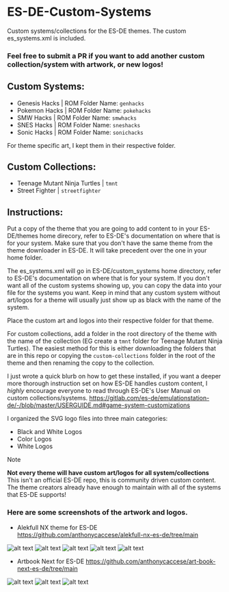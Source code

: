 # ES-DE-Custom-Systems
Custom systems/collections for the ES-DE themes. The custom es_systems.xml is included. 

### Feel free to submit a PR if you want to add another custom collection/system with artwork, or new logos!

## Custom Systems:

- Genesis Hacks | ROM Folder Name: `genhacks`
- Pokemon Hacks | ROM Folder Name: `pokehacks`
- SMW Hacks | ROM Folder Name: `smwhacks`
- SNES Hacks | ROM Folder Name: `sneshacks`
- Sonic Hacks | ROM Folder Name: `sonichacks`


For theme specific art, I kept them in their respective folder. 

## Custom Collections:

- Teenage Mutant Ninja Turtles | `tmnt`
- Street Fighter | `streetfighter`

## Instructions:

Put a copy of the theme that you are going to add content to in your ES-DE/themes home direcory, refer to ES-DE's documentation on where that is for your system. Make sure that you don't have the same theme from the theme downloader in ES-DE. It will take precedent over the one in your home folder. 

The es_systems.xml will go in ES-DE/custom_systems home directory, refer to ES-DE's documentation on where that is for your system. If you don't want all of the custom systems showing up, you can copy the data into your file for the systems you want. Keep in mind that any custom system without art/logos for a theme will usually just show up as black with the name of the system. 

Place the custom art and logos into their respective folder for that theme. 

For custom collections, add a folder in the root directory of the theme with the name of the collection (EG create a `tmnt` folder for Teenage Mutant Ninja Turtles). The easiest method for this is either downloading the folders that are in this repo or copying the `custom-collections` folder in the root of the theme and then renaming the copy to the collection. 


I just wrote a quick blurb on how to get these installed, if you want a deeper more thorough instruction set on how ES-DE handles custom content, I *highly* encourage everyone to read through ES-DE's User Manual on custom collections/systems.
https://gitlab.com/es-de/emulationstation-de/-/blob/master/USERGUIDE.md#game-system-customizations

I organized the SVG logo files into three main categories:

- Black and White Logos
- Color Logos
- White Logos

>[!NOTE]
>**Not every theme will have custom art/logos for all system/collections**
>This isn't an official ES-DE repo, this is community driven custom content. The theme creators already have enough to maintain with all of the systems that ES-DE supports!


### Here are some screenshots of the artwork and logos.

- Alekfull NX theme for ES-DE 
https://github.com/anthonycaccese/alekfull-nx-es-de/tree/main

![alt text](https://github.com/TheExcitedTech/ES-DE-Custom-Systems/blob/main/Examples/Alekful%201.png)
![alt text](https://github.com/TheExcitedTech/ES-DE-Custom-Systems/blob/main/Examples/Alekful%202.png)
![alt text](https://github.com/TheExcitedTech/ES-DE-Custom-Systems/blob/main/Examples/Alekful%203.png)
![alt text](https://github.com/TheExcitedTech/ES-DE-Custom-Systems/blob/main/Examples/Alekful%204.png)
![alt text](https://github.com/TheExcitedTech/ES-DE-Custom-Systems/blob/main/Examples/Alekful%205.png)

- Artbook Next for ES-DE
https://github.com/anthonycaccese/art-book-next-es-de/tree/main

![alt text](https://github.com/TheExcitedTech/ES-DE-Custom-Systems/blob/main/Examples/Artbook%201.png)
![alt text](https://github.com/TheExcitedTech/ES-DE-Custom-Systems/blob/main/Examples/Artbook%202.png)
![alt text](https://github.com/TheExcitedTech/ES-DE-Custom-Systems/blob/main/Examples/Artbook%203.png)

